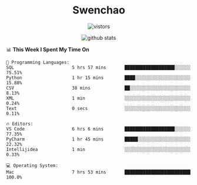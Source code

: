 <h1 align="center">Swenchao</h3>

<p align="center">
  <img src="https://visitor-badge.glitch.me/badge?page_id=Swenchao" alt="vistors" />
</p>

<p align="center">
  <img src="https://github-readme-stats.vercel.app/api?username=Swenchao&count_private=true&show_icons=true&theme=vue-dark&hide_title=true" alt="github stats" />
</p>

<!--START_SECTION:waka-->
📊 **This Week I Spent My Time On** 

```text
💬 Programming Languages: 
SQL                      5 hrs 57 mins       ███████████████████░░░░░░   75.51% 
Python                   1 hr 15 mins        ████░░░░░░░░░░░░░░░░░░░░░   15.88% 
CSV                      38 mins             ██░░░░░░░░░░░░░░░░░░░░░░░   8.13% 
XML                      1 min               ░░░░░░░░░░░░░░░░░░░░░░░░░   0.24% 
Text                     0 secs              ░░░░░░░░░░░░░░░░░░░░░░░░░   0.11%

🔥 Editors: 
VS Code                  6 hrs 6 mins        ███████████████████░░░░░░   77.35% 
PyCharm                  1 hr 45 mins        █████░░░░░░░░░░░░░░░░░░░░   22.32% 
Intellijidea             1 min               ░░░░░░░░░░░░░░░░░░░░░░░░░   0.33%

💻 Operating System: 
Mac                      7 hrs 53 mins       █████████████████████████   100.0%

```


<!--END_SECTION:waka-->
